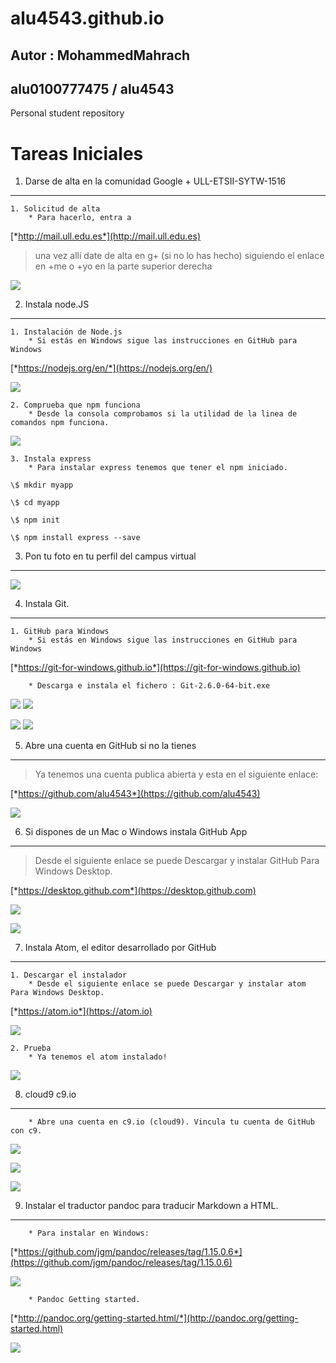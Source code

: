 
# alu4543.github.io 
## Autor : MohammedMahrach
## alu0100777475 / alu4543
Personal student repository

Tareas Iniciales
================

1. Darse de alta en la comunidad Google + ULL-ETSII-SYTW-1516
----------------------------------------------------------------------
    1. Solicitud de alta
        * Para hacerlo, entra a
[*http://mail.ull.edu.es*](http://mail.ull.edu.es)

> una vez allí date de alta en g+ (si no lo has hecho) siguiendo el enlace en +me o +yo en la parte superior derecha

![](Imagenes/image1.png)

2. Instala node.JS
-----------------
    1. Instalación de Node.js
        * Si estás en Windows sigue las instrucciones en GitHub para Windows
[*https://nodejs.org/en/*](https://nodejs.org/en/)

![](Imagenes/image2.png)

    2. Comprueba que npm funciona
        * Desde la consola comprobamos si la utilidad de la linea de comandos npm funciona.

![](Imagenes/image3.png)

    3. Instala express
        * Para instalar express tenemos que tener el npm iniciado.

~~~
\$ mkdir myapp

\$ cd myapp

\$ npm init

\$ npm install express --save
~~~

3. Pon tu foto en tu perfil del campus virtual
----------------------------------------------

![](Imagenes/image4.png)

4. Instala Git.
---------------
    1. GitHub para Windows
        * Si estás en Windows sigue las instrucciones en GitHub para Windows

[*https://git-for-windows.github.io*](https://git-for-windows.github.io)

        * Descarga e instala el fichero : Git-2.6.0-64-bit.exe

![](Imagenes/image5.png) ![](Imagenes/image6.png)

![](Imagenes/image7.png) ![](Imagenes/image8.png)

5. Abre una cuenta en GitHub si no la tienes
--------------------------------------------
> Ya tenemos una cuenta publica abierta y esta en el siguiente enlace:

[*https://github.com/alu4543*](https://github.com/alu4543)

![](Imagenes/image9.png)

6. Si dispones de un Mac o Windows instala GitHub App
------------------------------------------------------
> Desde el siguiente enlace se puede Descargar y instalar GitHub Para Windows Desktop.

[*https://desktop.github.com*](https://desktop.github.com)

![](Imagenes/image10.png)

![](Imagenes/image11.png)

7. Instala Atom, el editor desarrollado por GitHub
-------------------------------------------------
    1. Descargar el instalador
        * Desde el siguiente enlace se puede Descargar y instalar atom Para Windows Desktop.

[*https://atom.io*](https://atom.io)

![](Imagenes/image12.png)

    2. Prueba
        * Ya tenemos el atom instalado!

![](Imagenes/image13.png)

8. cloud9 c9.io
---------------
        * Abre una cuenta en c9.io (cloud9). Vincula tu cuenta de GitHub con c9.

![](Imagenes/image14.png)

![](Imagenes/image15.png)

![](Imagenes/image16.png)

9. Instalar el traductor pandoc para traducir Markdown a HTML.
-------------------------------------------------------------

        * Para instalar en Windows:

[*https://github.com/jgm/pandoc/releases/tag/1.15.0.6*](https://github.com/jgm/pandoc/releases/tag/1.15.0.6)

![](Imagenes/image17.png)

        * Pandoc Getting started.

[*http://pandoc.org/getting-started.html/*](http://pandoc.org/getting-started.html)

![](Imagenes/image18.png)
